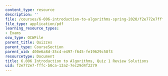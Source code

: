 ```yaml
---
content_type: resource
description: ''
file: /courses/6-006-introduction-to-algorithms-spring-2020/f2e772e7fffcb0ca13a27ec29d4f2279_MIT6_006S20_review1_sol.pdf
file_type: application/pdf
learning_resource_types:
- Exams
ocw_type: OCWFile
parent_title: Quizzes
parent_type: CourseSection
parent_uid: 400e6a8d-35c4-e497-f645-fe19629c58f3
resourcetype: Document
title: 6.006 Introduction to Algorithms, Quiz 1 Review Solutions
uid: f2e772e7-fffc-b0ca-13a2-7ec29d4f2279
---
```

